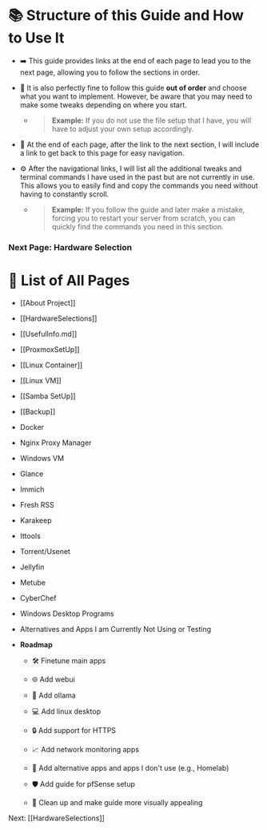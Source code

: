 # 📚 Structure of this Guide and How to Use It

* ➡️ This guide provides links at the end of each page to lead you to the next page, allowing you to follow the sections in order.

* 🔄 It is also perfectly fine to follow this guide **out of order** and choose what you want to implement. However, be aware that you may need to make some tweaks depending on where you start.

  * > **Example:** If you do not use the file setup that I have, you will have to adjust your own setup accordingly.

* 🧭 At the end of each page, after the link to the next section, I will include a link to get back to this page for easy navigation.

* ⚙️ After the navigational links, I will list all the additional tweaks and terminal commands I have used in the past but are not currently in use. This allows you to easily find and copy the commands you need without having to constantly scroll.

  * > **Example:** If you follow the guide and later make a mistake, forcing you to restart your server from scratch, you can quickly find the commands you need in this section.

### Next Page: Hardware Selection

# 📖 List of All Pages

* \[\[About Project]]

* \[\[HardwareSelections]]

* \[\[UsefulInfo.md]]

* \[\[ProxmoxSetUp]]

* \[\[Linux Container]]

* \[\[Linux VM]]

* \[\[Samba SetUp]]

* \[\[Backup]]

* Docker

* Nginx Proxy Manager

* Windows VM

* Glance

* Immich

* Fresh RSS

* Karakeep

* Ittools

* Torrent/Usenet

* Jellyfin

* Metube

* CyberChef

* Windows Desktop Programs

* Alternatives and Apps I am Currently Not Using or Testing

* **Roadmap**

  * 🛠️ Finetune main apps

  * 🌐 Add webui

  * 🤖 Add ollama

  * 💻 Add linux desktop

  * 🔒 Add support for HTTPS

  * 📈 Add network monitoring apps

  * 🔄 Add alternative apps and apps I don't use (e.g., Homelab)

  * 🛡️ Add guide for pfSense setup

  * 🧹 Clean up and make guide more visually appealing

Next: [[HardwareSelections]]
